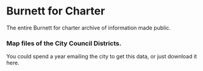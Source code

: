 # Burnett for Charter
The entire Burnett for charter archive of information made public.

### Map files of the City Council Districts. 
You could spend a year emailing the city to get this data, or just download it here. 
